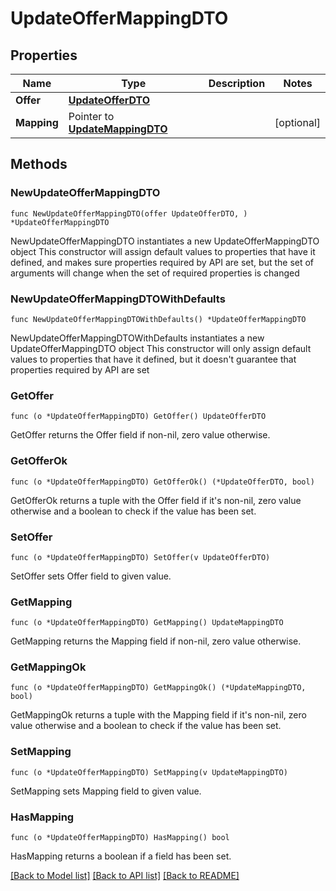 # UpdateOfferMappingDTO

## Properties

Name | Type | Description | Notes
------------ | ------------- | ------------- | -------------
**Offer** | [**UpdateOfferDTO**](UpdateOfferDTO.md) |  | 
**Mapping** | Pointer to [**UpdateMappingDTO**](UpdateMappingDTO.md) |  | [optional] 

## Methods

### NewUpdateOfferMappingDTO

`func NewUpdateOfferMappingDTO(offer UpdateOfferDTO, ) *UpdateOfferMappingDTO`

NewUpdateOfferMappingDTO instantiates a new UpdateOfferMappingDTO object
This constructor will assign default values to properties that have it defined,
and makes sure properties required by API are set, but the set of arguments
will change when the set of required properties is changed

### NewUpdateOfferMappingDTOWithDefaults

`func NewUpdateOfferMappingDTOWithDefaults() *UpdateOfferMappingDTO`

NewUpdateOfferMappingDTOWithDefaults instantiates a new UpdateOfferMappingDTO object
This constructor will only assign default values to properties that have it defined,
but it doesn't guarantee that properties required by API are set

### GetOffer

`func (o *UpdateOfferMappingDTO) GetOffer() UpdateOfferDTO`

GetOffer returns the Offer field if non-nil, zero value otherwise.

### GetOfferOk

`func (o *UpdateOfferMappingDTO) GetOfferOk() (*UpdateOfferDTO, bool)`

GetOfferOk returns a tuple with the Offer field if it's non-nil, zero value otherwise
and a boolean to check if the value has been set.

### SetOffer

`func (o *UpdateOfferMappingDTO) SetOffer(v UpdateOfferDTO)`

SetOffer sets Offer field to given value.


### GetMapping

`func (o *UpdateOfferMappingDTO) GetMapping() UpdateMappingDTO`

GetMapping returns the Mapping field if non-nil, zero value otherwise.

### GetMappingOk

`func (o *UpdateOfferMappingDTO) GetMappingOk() (*UpdateMappingDTO, bool)`

GetMappingOk returns a tuple with the Mapping field if it's non-nil, zero value otherwise
and a boolean to check if the value has been set.

### SetMapping

`func (o *UpdateOfferMappingDTO) SetMapping(v UpdateMappingDTO)`

SetMapping sets Mapping field to given value.

### HasMapping

`func (o *UpdateOfferMappingDTO) HasMapping() bool`

HasMapping returns a boolean if a field has been set.


[[Back to Model list]](../README.md#documentation-for-models) [[Back to API list]](../README.md#documentation-for-api-endpoints) [[Back to README]](../README.md)



